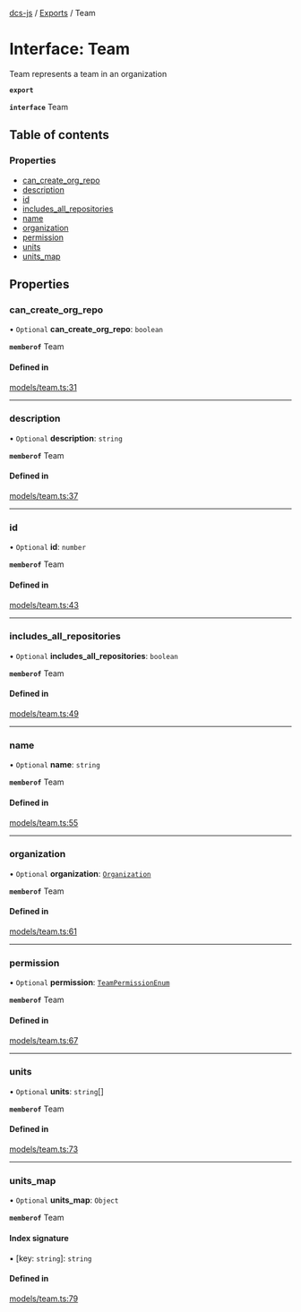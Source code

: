 [dcs-js](../README.md) / [Exports](../modules.md) / Team

# Interface: Team

Team represents a team in an organization

**`export`**

**`interface`** Team

## Table of contents

### Properties

- [can\_create\_org\_repo](Team.md#can_create_org_repo)
- [description](Team.md#description)
- [id](Team.md#id)
- [includes\_all\_repositories](Team.md#includes_all_repositories)
- [name](Team.md#name)
- [organization](Team.md#organization)
- [permission](Team.md#permission)
- [units](Team.md#units)
- [units\_map](Team.md#units_map)

## Properties

### <a id="can_create_org_repo" name="can_create_org_repo"></a> can\_create\_org\_repo

• `Optional` **can\_create\_org\_repo**: `boolean`

**`memberof`** Team

#### Defined in

[models/team.ts:31](https://github.com/unfoldingWord/dcs-js/blob/09d5a5e/models/team.ts#L31)

___

### <a id="description" name="description"></a> description

• `Optional` **description**: `string`

**`memberof`** Team

#### Defined in

[models/team.ts:37](https://github.com/unfoldingWord/dcs-js/blob/09d5a5e/models/team.ts#L37)

___

### <a id="id" name="id"></a> id

• `Optional` **id**: `number`

**`memberof`** Team

#### Defined in

[models/team.ts:43](https://github.com/unfoldingWord/dcs-js/blob/09d5a5e/models/team.ts#L43)

___

### <a id="includes_all_repositories" name="includes_all_repositories"></a> includes\_all\_repositories

• `Optional` **includes\_all\_repositories**: `boolean`

**`memberof`** Team

#### Defined in

[models/team.ts:49](https://github.com/unfoldingWord/dcs-js/blob/09d5a5e/models/team.ts#L49)

___

### <a id="name" name="name"></a> name

• `Optional` **name**: `string`

**`memberof`** Team

#### Defined in

[models/team.ts:55](https://github.com/unfoldingWord/dcs-js/blob/09d5a5e/models/team.ts#L55)

___

### <a id="organization" name="organization"></a> organization

• `Optional` **organization**: [`Organization`](Organization.md)

**`memberof`** Team

#### Defined in

[models/team.ts:61](https://github.com/unfoldingWord/dcs-js/blob/09d5a5e/models/team.ts#L61)

___

### <a id="permission" name="permission"></a> permission

• `Optional` **permission**: [`TeamPermissionEnum`](../modules.md#teampermissionenum-1)

**`memberof`** Team

#### Defined in

[models/team.ts:67](https://github.com/unfoldingWord/dcs-js/blob/09d5a5e/models/team.ts#L67)

___

### <a id="units" name="units"></a> units

• `Optional` **units**: `string`[]

**`memberof`** Team

#### Defined in

[models/team.ts:73](https://github.com/unfoldingWord/dcs-js/blob/09d5a5e/models/team.ts#L73)

___

### <a id="units_map" name="units_map"></a> units\_map

• `Optional` **units\_map**: `Object`

**`memberof`** Team

#### Index signature

▪ [key: `string`]: `string`

#### Defined in

[models/team.ts:79](https://github.com/unfoldingWord/dcs-js/blob/09d5a5e/models/team.ts#L79)

